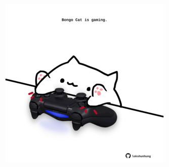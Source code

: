 <!-- built at 11/11/2024, 20:00:43 UTC -->
<p align="center">
  <img width="500" height="500" src="./ReadmeImage.svg">
</p>
